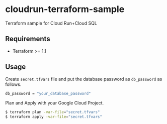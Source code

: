 # cloudrun-terraform-sample

Terraform sample for Cloud Run+Cloud SQL

## Requirements

* Terraform >= 1.1

## Usage

Create `secret.tfvars` file and put the database password as `db_password` as follows.

```sh
db_password = "your_database_password"
```

Plan and Apply with your Google Cloud Project.

```sh
$ terraform plan -var-file="secret.tfvars"
$ terraform apply -var-file="secret.tfvars"
```
